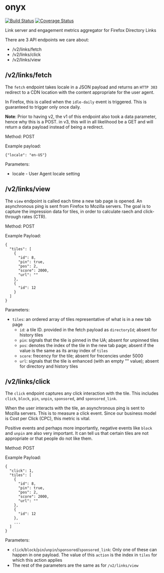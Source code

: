 # onyx

[![Build Status](https://travis-ci.org/oyiptong/onyx.svg?branch=master)](https://travis-ci.org/oyiptong/onyx)
[![Coverage Status](https://coveralls.io/repos/oyiptong/onyx/badge.png?branch=master)](https://coveralls.io/r/oyiptong/onyx?branch=master)

Link server and engagement metrics aggregator for Firefox Directory Links

There are 3 API endpoints we care about:

* /v2/links/fetch
* /v2/links/click
* /v2/links/view

## /v2/links/fetch

The `fetch` endpoint takes locale in a JSON payload and returns an `HTTP 303` redirect to a CDN location with the content appropriate for the user agent.

In Firefox, this is called when the `idle-daily` event is triggered. This is guaranteed to trigger only once daily.

__Note__: Prior to having v2, the v1 of this endpoint also took a data parameter, hence why this is a POST. in v3, this will in all likelihood be a GET and will return a data payload instead of being a redirect.

Method: POST

Example payload:

    {"locale": "en-US"}
    
    
Parameters:

* locale	-	User Agent locale setting


## /v2/links/view

The `view` endpoint is called each time a new tab page is opened. An asynchronous ping is sent from Firefox to Mozilla servers. The goal is to capture the impression data for tiles, in order to calculate raech and click-through rates (CTR).

Method: POST

Example Payload:

    {
      "tiles": [
        {
    	  "id": 8,
          "pin": true,
          "pos": 2,
          "score": 2000,
    	  "url": ""
    	},
    	{
    	  "id": 12
    	}
      ]
    }

Parameters:
* `tiles`: an ordered array of tiles representative of what is in a new tab page
	* `id`: a tile ID. provided in the fetch payload as `directoryId`; absent for history tiles
	* `pin`: signals that the tile is pinned in the UA; absent for unpinned tiles
	* `pos`: denotes the index of the tile in the new tab page; absent if the value is the same as its array index of `tiles`
	* `score`: frecency for the tile; absent for frecencies under 5000
	* `url`: signals that the tile is enhanced (with an empty "" value); absent for directory and history tiles


## /v2/links/click

The `click` endpoint captures any click interaction with the tile. This includes `click`, `block`, `pin`, `unpin`, `sponsored`, and `sponsored_link`.

When the user interacts with the tile, an asynchronous ping is sent to Mozilla servers. This is to measure a click event. Since our business model is Cost per Click (CPC), this metric is vital.

Positive events and perhaps more importantly, negative events like `block` and `unpin` are also very important. It can tell us that certain tiles are not appropriate or that people do not like them.

Method: POST

Example Payload:

    {
      "click": 1,
      "tiles": [
        {
          "id": 8,
          "pin": true,
          "pos": 2,
          "score": 2000,
          "url": ""
        },
        {
          "id": 12
        },
        ...
      ]
    }

Parameters:

* `click`/`block`/`pin`/`unpin`/`sponsored`/`sponsored_link`: Only one of these can happen in one payload. The value of this `action` is the index in `tiles` for which this action applies
* The rest of the parameters are the same as for `/v2/links/view`

